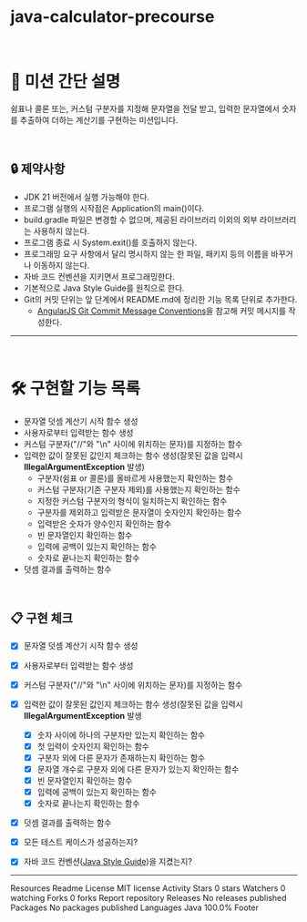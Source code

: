 # java-calculator-precourse

<br>

# 🚀 미션 간단 설명

쉼표나 콜론 또는, 커스텀 구분자를 지정해 문자열을 전달 받고, 입력한 문자열에서 숫자를 추출하여 더하는 계산기를 구현하는 미션입니다.

<br>

## 🔒 제약사항

- JDK 21 버전에서 실행 가능해야 한다.
- 프로그램 실행의 시작점은 Application의 main()이다.
- build.gradle 파일은 변경할 수 없으며, 제공된 라이브러리 이외의 외부 라이브러리는 사용하지 않는다.
- 프로그램 종료 시 System.exit()를 호출하지 않는다.
- 프로그래밍 요구 사항에서 달리 명시하지 않는 한 파일, 패키지 등의 이름을 바꾸거나 이동하지 않는다.
- 자바 코드 컨벤션을 지키면서 프로그래밍한다.
- 기본적으로 Java Style Guide를 원칙으로 한다.
- Git의 커밋 단위는 앞 단계에서 README.md에 정리한 기능 목록 단위로 추가한다.
  - [AngularJS Git Commit Message Conventions]()을 참고해 커밋 메시지를 작성한다.

---
<br>


# 🛠 구현할 기능 목록

- 문자열 덧셈 계산기 시작 함수 생성
- 사용자로부터 입력받는 함수 생성
- 커스텀 구분자("//"와 "\n" 사이에 위치하는 문자)를 지정하는 함수
- 입력한 값이 잘못된 값인지 체크하는 함수 생성(잘못된 값을 입력시 **IllegalArgumentException** 발생)
    - 구분자(쉼표 or 콜론)를 올바르게 사용했는지 확인하는 함수
    - 커스텀 구분자(기존 구분자 제외)를 사용했는지 확인하는 함수
    - 지정한 커스텀 구분자의 형식이 일치하는지 확인하는 함수
    - 구분자를 제외하고 입력받은 문자열이 숫자인지 확인하는 함수
    - 입력받은 숫자가 양수인지 확인하는 함수
    - 빈 문자열인지 확인하는 함수
    - 입력에 공백이 있는지 확인하는 함수
    - 숫자로 끝나는지 확인하는 함수
- 덧셈 결과를 출력하는 함수

<br>

## 📋 구현 체크

- [x] 문자열 덧셈 계산기 시작 함수 생성
- [x] 사용자로부터 입력받는 함수 생성
- [x] 커스텀 구분자("//"와 "\n" 사이에 위치하는 문자)를 지정하는 함수
- [x] 입력한 값이 잘못된 값인지 체크하는 함수 생성(잘못된 값을 입력시 **IllegalArgumentException** 발생
    - [x] 숫자 사이에 하나의 구분자만 있는지 확인하는 함수
    - [x] 첫 입력이 숫자인지 확인하는 함수
    - [x] 구분자 외에 다른 문자가 존재하는지 확인하는 함수
    - [x] 문자열 개수로 구분자 외에 다른 문자가 있는지 확인하는 함수
    - [x] 빈 문자열인지 확인하는 함수
    - [x] 입력에 공백이 있는지 확인하는 함수
    - [x] 숫자로 끝나는지 확인하는 함수
- [x] 덧셈 결과를 출력하는 함수


- [x] 모든 테스트 케이스가 성공하는지?
- [x] 자바 코드 컨벤션([Java Style Guide]())을 지켰는지?
---

Resources
Readme
License
MIT license
Activity
Stars
0 stars
Watchers
0 watching
Forks
0 forks
Report repository
Releases
No releases published
Packages
No packages published
Languages
Java
100.0%
Footer
